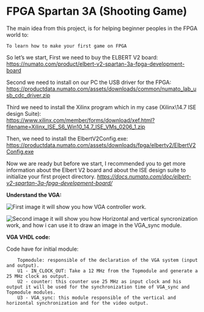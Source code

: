 # FPGA Spartan 3A (Shooting Game)

The main idea from this project, is for helping beginner peoples in the FPGA world to:

    To learn how to make your first game on FPGA

So let’s we start,
 First we need to buy the ELBERT V2 board:                                                                               
 https://numato.com/product/elbert-v2-spartan-3a-fpga-development-board

 Second we need to install on our PC the USB driver for the FPGA:                                                           
 https://productdata.numato.com/assets/downloads/common/numato_lab_usb_cdc_driver.zip

 Third we need to install the Xilinx program which in my case (Xilinx\14.7 ISE design Suite):                                         
 https://www.xilinx.com/member/forms/download/xef.html?filename=Xilinx_ISE_S6_Win10_14.7_ISE_VMs_0206_1.zip

 Then, we need to install the ElbertV2Config.exe:
 https://productdata.numato.com/assets/downloads/fpga/elbertv2/ElbertV2Config.exe                                                         

 Now we are ready but before we start, I recommended you to get more information about the Elbert V2 board and about the ISE  design suite to initialize your first project directory. 
 *https://docs.numato.com/doc/elbert-v2-spartan-3a-fpga-development-board/*


**Understand the VGA:**

![First image it will show you how VGA controller work.](https://github.com/hassan-salloum/FPGA_VGA/blob/master/Documentation/VGACONTROLLER.png)

![Second image it will show you how Horizontal and vertical syncronization work, and how i can use it to draw an image in the 
VGA_sync module.](https://github.com/hassan-salloum/FPGA_VGA/blob/master/Documentation/HVSYNC.png)


**VGA VHDL code:**

Code have for initial module:

        Topmodule: responsible of the declaration of the VGA system (input and output).
        U1 - IN_CLOCK_OUT: Take a 12 MHz from the Topmodule and generate a 25 MHz clock as output.
        U2 - counter: this counter use 25 MHz as input clock and his output it will be used for the synchronization time of VGA_sync and Topmodule modules.  
        U3 - VGA_sync: this module responsible of the vertical and horizontal synchronization and for the video output.


    
